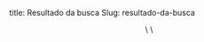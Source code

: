 title: Resultado da busca
Slug: resultado-da-busca

<p>
<center>
</p>
<div id="cse-search-results">

</div>

<p>
<script type="text/javascript">// <![CDATA[<br />
  var googleSearchIframeName = "cse-search-results";<br />
  var googleSearchFormName = "cse-search-box";<br />
  var googleSearchFrameWidth = 1200;<br />
  var googleSearchDomain = "www.google.com.br";<br />
  var googleSearchPath = "/cse";<br />
// ]]></script>
\
<script type="text/javascript" src="http://www.google.com/afsonline/show_afs_search.js"></script>
\
</center>
</p>
